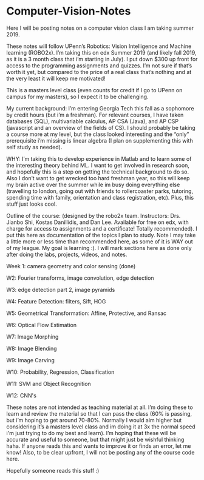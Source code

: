 # Computer-Vision-Notes
Here I will be posting notes on a computer vision class I am taking summer 2019. 

These notes will follow UPenn’s Robotics: Vision Intelligence and Machine learning (ROBO2x). 
I’m taking this on edx Summer 2019 (and likely fall 2019, as it is a 3 month class that i’m starting in July). I put down $300 up front for access to the programming assignments and quizzes. I’m not sure if that’s worth it yet, but compared to the price of a real class that’s nothing and at the very least it will keep me motivated! 

This is a masters level class (even counts for credit if I go to UPenn on campus for my masters), so I expect it to be challenging. 

My current background: I’m entering Georgia Tech this fall as a sophomore by credit hours (but i’m a freshman). For relevant courses, I have taken databases (SQL), multivariable calculus, AP CSA (Java), and AP CSP (javascript and an overview of the fields of CS). I should probably be taking a course more at my level, but the class looked interesting and the “only” prerequisite i’m missing is linear algebra (I plan on supplementing this with self study as needed).
 
WHY: I’m taking this to develop experience in Matlab and to learn some of the interesting theory behind ML. I want to get involved in research soon, and hopefully this is a step on getting the technical background to do so. Also I don’t want to get wrecked too hard freshman year, so this will keep my brain active over the summer while im busy doing everything else (travelling to london, going out with friends to rollercoaster parks, tutoring, spending time with family, orientation and class registration, etc). Plus, this stuff just looks cool. 

Outline of the course: (designed by the robo2x team. Instructors: Drs. Jianbo Shi, Kostas Danillidis, and Dan Lee. Available for free on edx, with charge for access to assignments and a certificate! Totally recommended). I put this here as documentation of the topics I plan to study. Note I may take a little more or less time than recommended here, as some of it is WAY out of my league. My goal is learning :). I will mark sections here as done only after doing the labs, projects, videos, and notes.  

Week 1: camera geometry and color sensing  (done) 

W2: Fourier transforms, image convolution, edge detection

W3: edge detection part 2, image pyramids 

W4: Feature Detection: filters, Sift, HOG

W5: Geometrical Transformation: Affine, Protective, and Ransac 

W6: Optical Flow Estimation 

W7: Image Morphing

W8: Image Blending

W9: Image Carving

W10: Probability, Regression, Classification 

W11: SVM and Object Recognition 

W12: CNN's 

These notes are not intended as teaching material at all. I’m doing these to learn and review the material so that I can pass the class (60% is passing, but i’m hoping to get around 70-80%. Normally I would aim higher but considering it’s a masters level class and im doing it at 3x the normal speed i'm just trying to do my best and learn). I’m hoping that these will be accurate and useful to someone, but that might just be wishful thinking haha. If anyone reads this and wants to improve it or finds an error, let me know! Also, to be clear upfront, I will not be posting any of the course code here. 



Hopefully someone reads this stuff :) 


